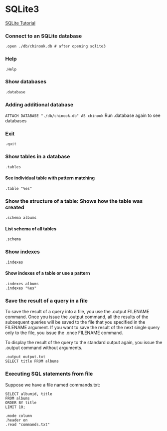 # SQLite3

[SQLite Tutorial](https://www.sqlitetutorial.net/sqlite-commands/)

### Connect to an SQLite database

```sqlite3 ./db/chinook.db
.open ./db/chinook.db # after opening sqlite3
```

### Help

`.Help`

### Show databases

`.database`

### Adding additional database

`ATTACH DATABASE "./db/chinook.db" AS chinook`
Run .database again to see databases

### Exit

`.quit`

### Show tables in a database

`.tables`

#### See individual table with pattern matching

`.table "%es"`

### Show the structure of a table: Shows how the table was created

`.schema albums`

#### List schema of all tables

`.schema`

### Show indexes

`.indexes`

#### Show indexes of a table or use a pattern

```
.indexes albums
.indexes "%es"
```

### Save the result of a query in a file

To save the result of a query into a file, you use the .output FILENAME command. Once you issue the .output command, all the results of the subsequent queries will be saved to the file that you specified in the FILENAME argument. If you want to save the result of the next single query only to the file, you issue the .once FILENAME command.

To display the result of the query to the standard output again, you issue the .output command without arguments.

```
.output output.txt
SELECT title FROM albums
```

### Executing SQL statements from file

Suppose we have a file named commands.txt:

```
SELECT albumid, title
FROM albums
ORDER BY title
LIMIT 10;
```

```
.mode column
.header on
.read "commands.txt"
```
